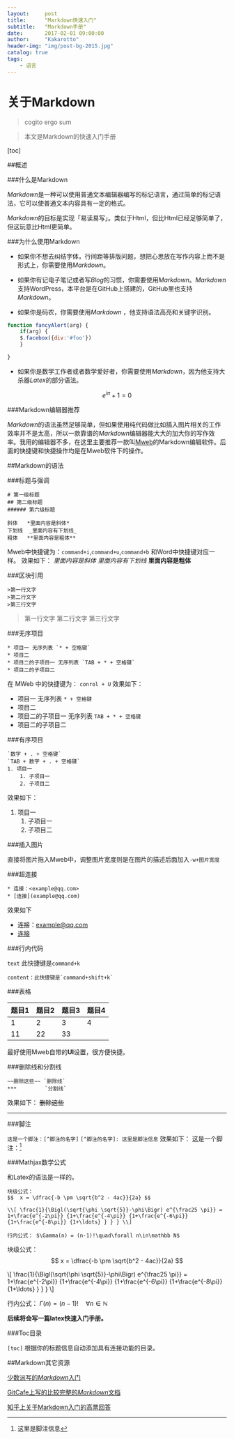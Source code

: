 ```yaml
---
layout:     post
title:      "Markdown快速入门"
subtitle:   "Markdown手册"
date:       2017-02-01 09:00:00
author:     "Kakarotto"
header-img: "img/post-bg-2015.jpg"
catalog: true
tags:
    - 语言
---
```

# 关于Markdown

>cogito ergo sum

>本文是Markdown的快速入门手册

[toc]

##概述

###什么是Markdown

*Markdown*是一种可以使用普通文本编辑器编写的标记语言，通过简单的标记语法，它可以使普通文本内容具有一定的格式。

*Markdown*的目标是实现「易读易写」。类似于Html，但比Html已经足够简单了，但这玩意比Html更简单。

###为什么使用Markdown

* 如果你不想去纠结字体，行间距等排版问题，想把心思放在写作内容上而不是形式上，你需要使用*Markdown*。

* 如果你有记电子笔记或者写*Blog*的习惯，你需要使用*Markdown*。*Markdown*支持WordPress，本平台是在GitHub上搭建的，GitHub里也支持*Markdown*。

* 如果你是码农，你需要使用*Markdown* ，他支持语法高亮和关键字识别。

```js
function fancyAlert(arg) {
    if(arg) {
    $.facebox({div:'#foo'})
    }

}
```
* 如果你是数学工作者或者数学爱好者，你需要使用*Markdown*，因为他支持大杀器*Latex*的部分语法。

$$e^{i\pi}+1=0$$

###Markdown编辑器推荐

*Markdown*的语法虽然足够简单，但如果使用纯代码做比如插入图片相关的工作效率并不是太高，所以一款靠谱的*Markdown*编辑器能大大的加大你的写作效率。我用的编辑器不多，在这里主要推荐一款叫[Mweb](http://zh.mweb.im)的Markdown编辑软件。后面的快捷键和快捷操作均是在Mweb软件下的操作。

##Markdown的语法

###标题与强调

```
# 第一级标题 
## 第二级标题 
###### 第六级标题 
```

```
斜体   *里面内容是斜体* 
下划线  _里面内容有下划线_
粗体   **里面内容是粗体**
```
Mweb中快捷键为：`command+i`,`command+u`,`command+b`
和Word中快捷键对应一样。
效果如下：
*里面内容是斜体* 
 _里面内容有下划线_
**里面内容是粗体**

###区块引用

```
>第一行文字
>第二行文字
>第三行文字
```
>第一行文字
>第二行文字
>第三行文字

###无序项目 

```
* 项目一 无序列表 `* + 空格键`
* 项目二
* 项目二的子项目一 无序列表 `TAB + * + 空格键`
* 项目二的子项目二
```

在 MWeb 中的快捷键为： `conrol + U`
效果如下：

* 项目一 无序列表 `* + 空格键`
* 项目二
* 项目二的子项目一 无序列表 `TAB + * + 空格键`
* 项目二的子项目二

###有序项目

```
`数字 + . + 空格键`
`TAB + 数字 + . + 空格键`
1. 项目一
    1. 子项目一
    2. 子项目二
```
效果如下：

1. 项目一
    1. 子项目一
    2. 子项目二
    
###插入图片

 直接将图片拖入Mweb中，调整图片宽度则是在图片的描述后面加入`-w+图片宽度`   
 
###超连接

```
* 连接：<example@qq.com>
* [连接](example@qq.com)
```
效果如下
* 连接：<example@qq.com>
* [连接](example@qq.com)

###行内代码

`text` 此快捷键是`command+k`

```
content：此快捷键是`command+shift+k`
```
###表格

| 题目1 | 题目2 | 题目3 | 题目4 |
| --- | --- | --- | --- |
| 1 | 2 | 3 | 4 |
| 11 | 22 | 33 | 
最好使用Mweb自带的**UI**设置，很方便快捷。

###删除线和分割线

```
~~删除这些~~ `删除线`
***         `分割线` 
```
效果如下：
~~删除这些~~
***

###脚注

`这是一个脚注：[^脚注的名字]`
`[^脚注的名字]: 这里是脚注信息`
效果如下：
这是一个脚注：[^脚注的名字]
[^脚注的名字]: 这里是脚注信息

###Mathjax数学公式

和Latex的语法是一样的。

```
块级公式：
$$	x = \dfrac{-b \pm \sqrt{b^2 - 4ac}}{2a} $$

\\[ \frac{1}{\Bigl(\sqrt{\phi \sqrt{5}}-\phi\Bigr) e^{\frac25 \pi}} =
1+\frac{e^{-2\pi}} {1+\frac{e^{-4\pi}} {1+\frac{e^{-6\pi}}
{1+\frac{e^{-8\pi}} {1+\ldots} } } } \\]

行内公式： $\Gamma(n) = (n-1)!\quad\forall n\in\mathbb N$
```
块级公式：
$$	x = \dfrac{-b \pm \sqrt{b^2 - 4ac}}{2a} $$

\\[ \frac{1}{\Bigl(\sqrt{\phi \sqrt{5}}-\phi\Bigr) e^{\frac25 \pi}} =
1+\frac{e^{-2\pi}} {1+\frac{e^{-4\pi}} {1+\frac{e^{-6\pi}}
{1+\frac{e^{-8\pi}} {1+\ldots} } } } \\]

行内公式： $\Gamma(n) = (n-1)!\quad\forall n\in\mathbb N$

**后续将会写一篇latex快速入门手册。**

###Toc目录

`[toc]`
根据你的标题信息自动添加具有连接功能的目录。

##Markdown其它资源

[少数派写的*Markdown*入门](https://sspai.com/post/25137)

[GitCafe上写的比较完整的*Markdown*文档](http://www.appinn.com/markdown/)

[知乎上关于Markdown入门的高票回答](https://www.zhihu.com/question/20409634)





